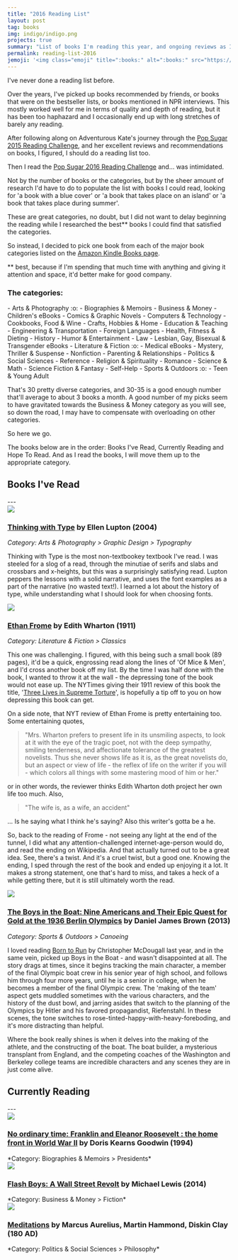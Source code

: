 ```yaml
---
title: "2016 Reading List"
layout: post
tag: books
img: indigo/indigo.png
projects: true
summary: "List of books I'm reading this year, and ongoing reviews as I cross 'em off my list"
permalink: reading-list-2016
jemoji: '<img class="emoji" title=":books:" alt=":books:" src="https://assets.github.com/images/icons/emoji/unicode/1f4da.png" height="20" width="20" align="absmiddle">'
---
```


I've never done a reading list before.

Over the years, I've picked up books recommended by friends, or books that were on the bestseller lists, or books mentioned in NPR interviews. This mostly worked well for me in terms of quality and depth of reading, but it has been too haphazard and I occasionally end up with long stretches of barely any reading.

After following along on Adventurous Kate's journey through the [Pop Sugar 2015 Reading Challenge](http://www.adventurouskate.com/my-favorite-reads-of-2015/), and her excellent reviews and recommendations on books, I figured, I should do a reading list too.

Then I read the [Pop Sugar 2016 Reading Challenge](http://www.popsugar.com/love/Reading-Challenge-2016-39126431) and... was intimidated.

Not by the number of books or the categories, but by the sheer amount of research I'd have to do to populate the list with books I could read, looking for 'a book with a blue cover' or 'a book that takes place on an island' or 'a book that takes place during summer'. 

These are great categories, no doubt, but I did not want to delay beginning the reading while I researched the best** books I could find that satisfied the categories.

So instead, I decided to pick one book from each of the major book categories listed on the [Amazon Kindle Books page](http://www.amazon.com/Kindle-eBooks/b?ie=UTF8&node=154606011).

** best, because if I'm spending that much time with anything and giving it attention and space, it'd better make for good company.

<h3>The categories:</h3>
- Arts & Photography :o:
- Biographies & Memoirs
- Business & Money
- Children's eBooks
- Comics & Graphic Novels
- Computers & Technology
- Cookbooks, Food & Wine
- Crafts, Hobbies & Home
- Education & Teaching
- Engineering & Transportation
- Foreign Languages
- Health, Fitness & Dieting
- History
- Humor & Entertainment
- Law
- Lesbian, Gay, Bisexual & Transgender eBooks
- Literature & Fiction :o:
- Medical eBooks
- Mystery, Thriller & Suspense
- Nonfiction
- Parenting & Relationships
- Politics & Social Sciences
- Reference
- Religion & Spirituality
- Romance
- Science & Math
- Science Fiction & Fantasy
- Self-Help
- Sports & Outdoors :o:
- Teen & Young Adult

That's 30 pretty diverse categories, and 30-35 is a good enough number that'll average to about 3 books a month. A good number of my picks seem to have gravitated towards the Business & Money category as you will see, so down the road, I may have to compensate with overloading on other categories.

So here we go.

The books below are in the order: Books I've Read, Currently Reading and Hope To Read. And as I read the books, I will move them up to the appropriate category.

<div class="breaker"></div>
<h2 class="title">Books I've Read</h2>
---

<div class="center"><a href="http://amzn.to/1UoRJSV" target="_blank"><img src="https://raw.githubusercontent.com/aannasw/aannasw.github.io/master/assets/images/posts/reading-list-2016/thinking-with-type.jpg" /></a></div>

<h3><a href="http://amzn.to/1UoRJSV" target="_blank">Thinking with Type</a> by Ellen Lupton (2004)</h3>	

*Category: Arts & Photography > Graphic Design > Typography* 	

Thinking with Type is the most non-textbookey textbook I've read. I was steeled for a slog of a read, through the minutiae of serifs and slabs and crossbars and x-heights, but this was a surprisingly satisfying read. Lupton peppers the lessons with a solid narrative, and uses the font examples as a part of the narrative (no wasted text!). I learned a lot about the history of type, while understanding what I should look for when choosing fonts.

<div class="center"><a href="http://amzn.to/21ncy6O" target="_blank"><img src="https://raw.githubusercontent.com/aannasw/aannasw.github.io/master/assets/images/posts/reading-list-2016/ethan-frome.jpg" /></a></div>

<h3><a href="http://amzn.to/21ncy6O" target="_blank">Ethan Frome</a> by Edith Wharton (1911)</h3>	

*Category: Literature & Fiction > Classics*

This one was challenging. I figured, with this being such a small book (89 pages), it'd be a quick, engrossing read along the lines of 'Of Mice & Men', and I'd cross another book off my list. By the time I was half done with the book, I wanted to throw it at the wall - the depressing tone of the book would not ease up. The NYTimes giving their 1911 review of this book the title, '[Three Lives in Supreme Torture](http://query.nytimes.com/mem/archive-free/pdf?res=9E05E1D71131E233A2575BC0A9669D946096D6CF)', is hopefully a tip off to you on how depressing this book can get.

On a side note, that NYT review of Ethan Frome is pretty entertaining too. Some entertaining quotes, 

> "Mrs. Wharton prefers to present life in its unsmiling aspects, to look at it with the eye of the tragic poet, not with the deep sympathy, smiling tenderness, and affectionate tolerance of the greatest novelists. Thus she never shows life as it is, as the great novelists do, but an aspect or view of life - the reflex of life on the writer if you will - which colors all things with some mastering mood of him or her." 

or in other words, the reviewer thinks Edith Wharton doth project her own life too much. Also,

>"The wife is, as a wife, an accident" 

... Is he saying what I think he's saying? Also this writer's gotta be a he.

So, back to the reading of Frome - not seeing any light at the end of the tunnel, I did what any attention-challenged internet-age-person would do, and read the ending on Wikipedia. And that actually turned out to be a great idea. See, there's a twist. And it's a cruel twist, but a good one. Knowing the ending, I sped through the rest of the book and ended up enjoying it a lot. It makes a strong statement, one that's hard to miss, and takes a heck of a while getting there, but it is still ultimately worth the read.

<div class="center"><a href="http://amzn.to/1Q8sPEa" target="_blank"><img src="https://raw.githubusercontent.com/aannasw/aannasw.github.io/master/assets/images/posts/reading-list-2016/boys-in-the-boat.jpg" /></a></div>

<h3><a href="http://amzn.to/1Q8sPEa" target="_blank">The Boys in the Boat: Nine Americans and Their Epic Quest for Gold at the 1936 Berlin Olympics</a> by Daniel James Brown (2013)</h3>	

*Category: Sports & Outdoors > Canoeing* 	

I loved reading [Born to Run](http://amzn.to/1Uq1m43) by Christopher McDougall last year, and in the same vein, picked up Boys in the Boat - and wasn't disappointed at all. The story drags at times, since it begins tracking the main character, a member of the final Olympic boat crew in his senior year of high school, and follows him through four more years, until he is a senior in college, when he becomes a member of the final Olympic crew. The 'making of the team' aspect gets muddled sometimes with the various characters, and the history of the dust bowl, and jarring asides that switch to the planning of the Olympics by Hitler and his favored propagandist, Riefenstahl. In these scenes, the tone switches to rose-tinted-happy-with-heavy-foreboding, and it's more distracting than helpful.

Where the book really shines is when it delves into the making of the athlete, and the constructing of the boat. The boat builder, a mysterious transplant from England, and the competing coaches of the Washington and Berkeley college teams are incredible characters and any scenes they are in just come alive.

<div class="breaker"></div>
<h2 class="title">Currently Reading</h2>
---

<div class="center"><a href="http://amzn.to/1oN3wid" target="_blank"><img src="https://raw.githubusercontent.com/aannasw/aannasw.github.io/master/assets/images/posts/reading-list-2016/no-ordinary-time.jpg" /></a></div>	
<h3><a href="http://amzn.to/1oN3wid" target="_blank">No ordinary time: Franklin and Eleanor Roosevelt : the home front in World War II</a> by Doris Kearns Goodwin (1994)</h3>	
*Category: Biographies & Memoirs > Presidents*

<div class="center"><a href="http://amzn.to/1VIYTjn" target="_blank"><img src="https://raw.githubusercontent.com/aannasw/aannasw.github.io/master/assets/images/posts/reading-list-2016/flash-boys.jpg" /></a></div>
<h3><a href="http://amzn.to/1VIYTjn" target="_blank">Flash Boys: A Wall Street Revolt</a> by Michael Lewis (2014)</h3>
*Category: Business & Money > Fiction*

<div class="center"><a href="http://amzn.to/1UoRkQz" target="_blank"><img src="https://raw.githubusercontent.com/aannasw/aannasw.github.io/master/assets/images/posts/reading-list-2016/meditations.jpg" /></a></div>
<h3><a href="http://amzn.to/1UoRkQz (better reviewed http://amzn.to/1Q8qJUU)" target="_blank">Meditations</a> by Marcus Aurelius, Martin Hammond, Diskin Clay (180 AD)</h3>
*Category: Politics & Social Sciences > Philosophy*
